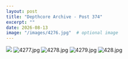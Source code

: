 ```yaml
---
layout: post
title: "Depthcore Archive - Post 374"
excerpt: ""
date: 2026-08-13
image: "/images/4276.jpg"  # optional image
---
```


<img src="/images/4276.jpg">
<img src="/images/4277.jpg" alt="4277.jpg"/>
<img src="/images/4278.jpg" alt="4278.jpg"/>
<img src="/images/4279.jpg" alt="4279.jpg"/>
<img src="/images/428.jpg" alt="428.jpg"/>
